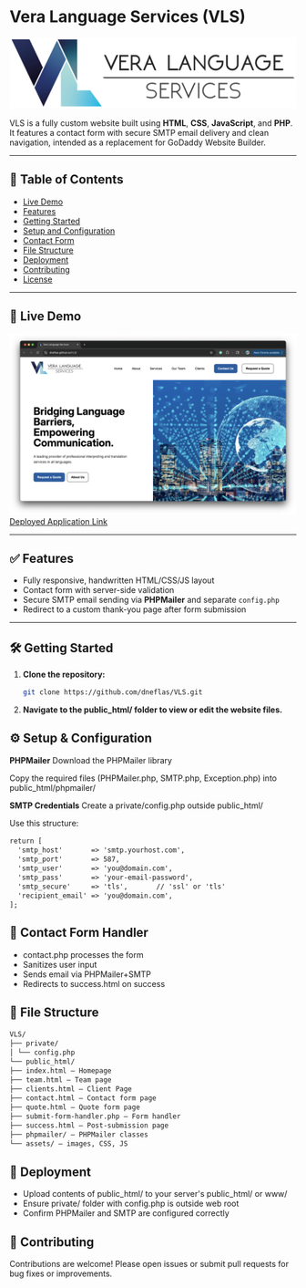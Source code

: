 # Vera Language Services (VLS)

![Vera Language Services Logo](./assets/images/logo.png)

VLS is a fully custom website built using **HTML**, **CSS**, **JavaScript**, and **PHP**. It features a contact form with secure SMTP email delivery and clean navigation, intended as a replacement for GoDaddy Website Builder.

---

## 🚀 Table of Contents

- [Live Demo](#-live-demo)
- [Features](#-features)
- [Getting Started](#-getting-started)
- [Setup and Configuration](#-setup-and-configuration)
- [Contact Form](#-contact-form)
- [File Structure](#-file-structure)
- [Deployment](#-deployment)
- [Contributing](#-contributing)
- [License](#-license)

---

## 🎯 Live Demo

![Screenshot of web application](./assets/images/site-screenshot.png)
[Deployed Application Link](https://dneflas.github.io/VLS/)

---

## ✅ Features

- Fully responsive, handwritten HTML/CSS/JS layout
- Contact form with server-side validation
- Secure SMTP email sending via **PHPMailer** and separate `config.php`
- Redirect to a custom thank-you page after form submission

---

## 🛠️ Getting Started

1. **Clone the repository:**

   ```bash
   git clone https://github.com/dneflas/VLS.git

   ```

2. **Navigate to the public_html/ folder to view or edit the website files.**

## ⚙️ Setup & Configuration

**PHPMailer**
Download the PHPMailer library

Copy the required files (PHPMailer.php, SMTP.php, Exception.php) into public_html/phpmailer/

**SMTP Credentials**
Create a private/config.php outside public_html/

Use this structure:

```<?php
return [
  'smtp_host'       => 'smtp.yourhost.com',
  'smtp_port'       => 587,
  'smtp_user'       => 'you@domain.com',
  'smtp_pass'       => 'your-email-password',
  'smtp_secure'     => 'tls',       // 'ssl' or 'tls'
  'recipient_email' => 'you@domain.com',
];
```

## 📝 Contact Form Handler

- contact.php processes the form
- Sanitizes user input
- Sends email via PHPMailer+SMTP
- Redirects to success.html on success

## 📁 File Structure

```
VLS/
├── private/
│ └── config.php
└── public_html/
├── index.html — Homepage
├── team.html — Team page
├── clients.html — Client Page
├── contact.html — Contact form page
├── quote.html — Quote form page
├── submit-form-handler.php — Form handler
├── success.html — Post-submission page
├── phpmailer/ — PHPMailer classes
└── assets/ — images, CSS, JS
```

## 🔁 Deployment

- Upload contents of public_html/ to your server's public_html/ or www/
- Ensure private/ folder with config.php is outside web root
- Confirm PHPMailer and SMTP are configured correctly

## 🤝 Contributing

Contributions are welcome! Please open issues or submit pull requests for bug fixes or improvements.
